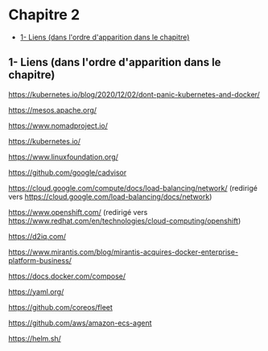 # Chapitre 2

<!-- TOC depthFrom:2 -->

- [1- Liens (dans l'ordre d'apparition dans le chapitre)](#1--liens-dans-lordre-dapparition-dans-le-chapitre)

<!-- /TOC -->

## 1- Liens (dans l'ordre d'apparition dans le chapitre)

https://kubernetes.io/blog/2020/12/02/dont-panic-kubernetes-and-docker/

https://mesos.apache.org/

https://www.nomadproject.io/

https://kubernetes.io/

https://www.linuxfoundation.org/

https://github.com/google/cadvisor

https://cloud.google.com/compute/docs/load-balancing/network/ (redirigé vers https://cloud.google.com/load-balancing/docs/network)

https://www.openshift.com/ (redirigé vers https://www.redhat.com/en/technologies/cloud-computing/openshift)

https://d2iq.com/

https://www.mirantis.com/blog/mirantis-acquires-docker-enterprise-platform-business/

https://docs.docker.com/compose/

https://yaml.org/

https://github.com/coreos/fleet

https://github.com/aws/amazon-ecs-agent

https://helm.sh/

